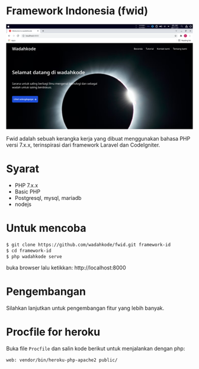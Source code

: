 # Framework Indonesia (fwid)

![Screenshot](./screenshot.png)

Fwid adalah sebuah kerangka kerja yang dibuat menggunakan bahasa PHP versi 7.x.x, terinspirasi dari framework Laravel dan CodeIgniter.

# Syarat

- PHP 7.x.x
- Basic PHP
- Postgresql, mysql, mariadb
- nodejs

# Untuk mencoba

    $ git clone https://github.com/wadahkode/fwid.git framework-id
    $ cd framework-id
    $ php wadahkode serve

buka browser lalu ketikkan: http://localhost:8000

# Pengembangan

Silahkan lanjutkan untuk pengembangan fitur yang lebih banyak.

# Procfile for heroku

Buka file <code>Procfile</code> dan salin kode berikut untuk menjalankan dengan php:

```shell
web: vendor/bin/heroku-php-apache2 public/
```

<!--Demo app

Untuk demo lihat di <code>http://wadahgamer.herokuapp.com/</code>

-->
